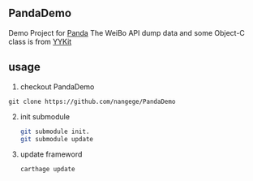 ## PandaDemo

Demo Project for [Panda](https://github.com/nangege/Panda)
The WeiBo API dump data and some Object-C class is from [YYKit](https://github.com/ibireme/YYKit)

## usage

1. checkout PandaDemo 

  `git clone https://github.com/nangege/PandaDemo`
  
2. init submodule
   
   ```bash
   git submodule init. 
   git submodule update
   ```
3. update frameword 
   
   ```bash
   carthage update
   ```